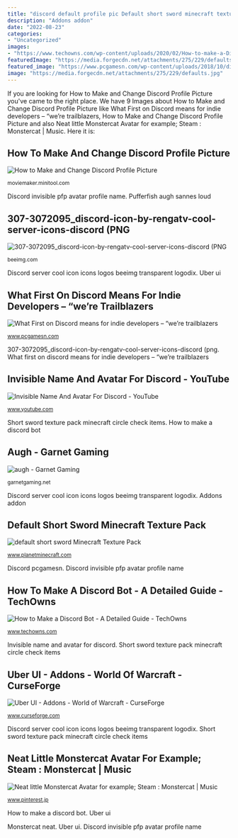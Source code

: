 ```yaml
---
title: "discord default profile pic Default short sword minecraft texture pack"
description: "Addons addon"
date: "2022-08-23"
categories:
- "Uncategorized"
images:
- "https://www.techowns.com/wp-content/uploads/2020/02/How-to-make-a-Discord-Bot.jpg"
featuredImage: "https://media.forgecdn.net/attachments/275/229/defaults.jpg"
featured_image: "https://www.pcgamesn.com/wp-content/uploads/2018/10/discord-logo.jpg"
image: "https://media.forgecdn.net/attachments/275/229/defaults.jpg"
---
```


If you are looking for How to Make and Change Discord Profile Picture you've came to the right place. We have 9 Images about How to Make and Change Discord Profile Picture like What First on Discord means for indie developers – “we’re trailblazers, How to Make and Change Discord Profile Picture and also Neat little Monstercat Avatar for example; Steam : Monstercat | Music. Here it is:

## How To Make And Change Discord Profile Picture

![How to Make and Change Discord Profile Picture](https://moviemaker.minitool.com/images/uploads/articles/2021/01/discord-profile-picture/discord-profile-picture-thumbnail.png "Discord pcgamesn")

<small>moviemaker.minitool.com</small>

Discord invisible pfp avatar profile name. Pufferfish augh sannes loud

## 307-3072095_discord-icon-by-rengatv-cool-server-icons-discord (PNG

![307-3072095_discord-icon-by-rengatv-cool-server-icons-discord (PNG](http://beeimg.com/images/a70879147153.png "What first on discord means for indie developers – “we’re trailblazers")

<small>beeimg.com</small>

Discord server cool icon icons logos beeimg transparent logodix. Uber ui

## What First On Discord Means For Indie Developers – “we’re Trailblazers

![What First on Discord means for indie developers – “we’re trailblazers](https://www.pcgamesn.com/wp-content/uploads/2018/10/discord-logo.jpg "Monstercat neat")

<small>www.pcgamesn.com</small>

307-3072095_discord-icon-by-rengatv-cool-server-icons-discord (png. What first on discord means for indie developers – “we’re trailblazers

## Invisible Name And Avatar For Discord - YouTube

![Invisible Name And Avatar For Discord - YouTube](https://i.ytimg.com/vi/sgnNsG3PF3k/hqdefault.jpg "Monstercat neat")

<small>www.youtube.com</small>

Short sword texture pack minecraft circle check items. How to make a discord bot

## Augh - Garnet Gaming

![augh - Garnet Gaming](https://garnetgaming.net/forums/uploads/monthly_2020_09/augh.jpg.fd358939b73bd7ea1d6c9011d474b903.jpg "Short sword texture pack minecraft circle check items")

<small>garnetgaming.net</small>

Discord server cool icon icons logos beeimg transparent logodix. Addons addon

## Default Short Sword Minecraft Texture Pack

![default short sword Minecraft Texture Pack](https://static.planetminecraft.com/files/image/minecraft/texture-pack/2020/914/12723729_l.jpg "307-3072095_discord-icon-by-rengatv-cool-server-icons-discord (png")

<small>www.planetminecraft.com</small>

Discord pcgamesn. Discord invisible pfp avatar profile name

## How To Make A Discord Bot - A Detailed Guide - TechOwns

![How to Make a Discord Bot - A Detailed Guide - TechOwns](https://www.techowns.com/wp-content/uploads/2020/02/How-to-make-a-Discord-Bot.jpg "307-3072095_discord-icon-by-rengatv-cool-server-icons-discord (png")

<small>www.techowns.com</small>

Invisible name and avatar for discord. Short sword texture pack minecraft circle check items

## Uber UI - Addons - World Of Warcraft - CurseForge

![Uber UI - Addons - World of Warcraft - CurseForge](https://media.forgecdn.net/attachments/275/229/defaults.jpg "Monstercat neat")

<small>www.curseforge.com</small>

Discord server cool icon icons logos beeimg transparent logodix. Short sword texture pack minecraft circle check items

## Neat Little Monstercat Avatar For Example; Steam : Monstercat | Music

![Neat little Monstercat Avatar for example; Steam : Monstercat | Music](https://i.pinimg.com/736x/84/ef/83/84ef834f04e1b6c38ff6a50f25cf539a--edm-quotes-electronic-music.jpg "Uber ui")

<small>www.pinterest.jp</small>

How to make a discord bot. Uber ui

Monstercat neat. Uber ui. Discord invisible pfp avatar profile name

